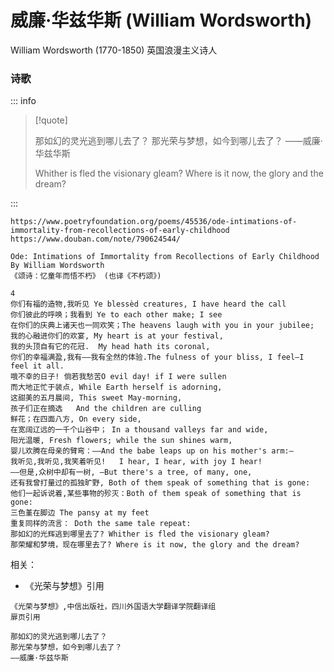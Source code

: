 # 威廉·华兹华斯 (William Wordsworth)

William Wordsworth (1770-1850) 英国浪漫主义诗人

### 诗歌

::: info

> [!quote]
>
> 那如幻的灵光逃到哪儿去了？
> 那光荣与梦想，如今到哪儿去了？
> ——威廉·华兹华斯
>
> Whither is fled the visionary gleam?
> Where is it now, the glory and the dream?

:::

```
https://www.poetryfoundation.org/poems/45536/ode-intimations-of-immortality-from-recollections-of-early-childhood
https://www.douban.com/note/790624544/

Ode: Intimations of Immortality from Recollections of Early Childhood
By William Wordsworth
《颂诗：忆童年而悟不朽》 (也译《不朽颂》)

4
你们有福的造物,我听见 Ye blessèd creatures, I have heard the call
你们彼此的呼唤；我看到 Ye to each other make; I see
在你们的庆典上诸天也一同欢笑；The heavens laugh with you in your jubilee;
我的心融进你们的欢宴, My heart is at your festival,
我的头顶自有它的花冠.  My head hath its coronal,
你们的幸福满盈,我有——我有全然的体验.The fulness of your bliss, I feel—I feel it all.
哦不幸的日子! 倘若我愁苦O evil day! if I were sullen
而大地正忙于装点, While Earth herself is adorning,
这甜美的五月晨间, This sweet May-morning,
孩子们正在摘选   And the children are culling
鲜花；在四面八方, On every side,
在宽阔辽远的一千个山谷中； In a thousand valleys far and wide,
阳光温暖, Fresh flowers; while the sun shines warm,
婴儿欢腾在母亲的臂弯：——And the babe leaps up on his mother's arm:—
我听见,我听见,我笑着听见!   I hear, I hear, with joy I hear!
——但是,众树中却有一树, —But there's a tree, of many, one,
还有我曾打量过的孤独旷野, Both of them speak of something that is gone:
他们一起诉说着,某些事物的殄灭：Both of them speak of something that is gone:
三色堇在脚边 The pansy at my feet
重复同样的流言： Doth the same tale repeat:
那如幻的光辉逃到哪里去了? Whither is fled the visionary gleam?
那荣耀和梦境，现在哪里去了? Where is it now, the glory and the dream?
```

相关：
- 《光荣与梦想》引用
```
《光荣与梦想》,中信出版社，四川外国语大学翻译学院翻译组
扉页引用

那如幻的灵光逃到哪儿去了？
那光荣与梦想，如今到哪儿去了？
——威廉·华兹华斯
```
